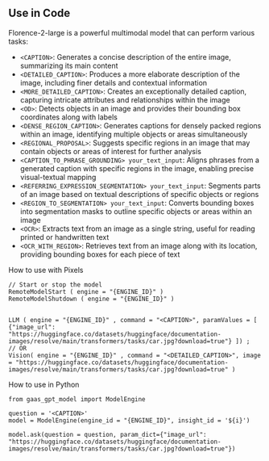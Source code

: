 ## Use in Code

Florence-2-large is a powerful multimodal model that can perform various tasks:

- `<CAPTION>`: Generates a concise description of the entire image, summarizing its main content
- `<DETAILED_CAPTION>`: Produces a more elaborate description of the image, including finer details and contextual information
- `<MORE_DETAILED_CAPTION>`: Creates an exceptionally detailed caption, capturing intricate attributes and relationships within the image
- `<OD>`: Detects objects in an image and provides their bounding box coordinates along with labels
- `<DENSE_REGION_CAPTION>`: Generates captions for densely packed regions within an image, identifying multiple objects or areas simultaneously
- `<REGIONAL_PROPOSAL>`: Suggests specific regions in an image that may contain objects or areas of interest for further analysis
- `<CAPTION_TO_PHRASE_GROUNDING> your_text_input`: Aligns phrases from a generated caption with specific regions in the image, enabling precise visual-textual mapping
- `<REFERRING_EXPRESSION_SEGMENTATION> your_text_input`: Segments parts of an image based on textual descriptions of specific objects or regions
- `<REGION_TO_SEGMENTATION> your_text_input`: Converts bounding boxes into segmentation masks to outline specific objects or areas within an image
- `<OCR>`: Extracts text from an image as a single string, useful for reading printed or handwritten text
- `<OCR_WITH_REGION>`: Retrieves text from an image along with its location, providing bounding boxes for each piece of text

How to use with Pixels

```
// Start or stop the model
RemoteModelStart ( engine = "{ENGINE_ID}" )
RemoteModelShutdown ( engine = "{ENGINE_ID}" )


LLM ( engine = "{ENGINE_ID}" , command = "<CAPTION>", paramValues = [ {"image_url": "https://huggingface.co/datasets/huggingface/documentation-images/resolve/main/transformers/tasks/car.jpg?download=true"} ]) ;
// OR
Vision( engine = "{ENGINE_ID}" , command = "<DETAILED_CAPTION>", image = "https://huggingface.co/datasets/huggingface/documentation-images/resolve/main/transformers/tasks/car.jpg?download=true" )
```

How to use in Python

```
from gaas_gpt_model import ModelEngine

question = '<CAPTION>'
model = ModelEngine(engine_id = "{ENGINE_ID}", insight_id = '${i}')

model.ask(question = question, param_dict={"image_url": "https://huggingface.co/datasets/huggingface/documentation-images/resolve/main/transformers/tasks/car.jpg?download=true"})
```